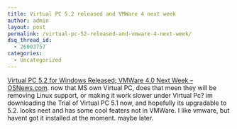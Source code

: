 ```yaml
---
title: Virtual PC 5.2 released and VMWare 4 next week
author: admin
layout: post
permalink: /virtual-pc-52-released-and-vmware-4-next-week/
dsq_thread_id:
  - 26003757
categories:
  - Uncategorized
---
```

[Virtual PC 5.2 for Windows Released; VMWare 4.0 Next Week &#8211; OSNews.com][1]. now that MS own Virtual PC, does that meen they will be removing Linux support, or making it work slower under Virtual Pc? im downloading the Trial of Virtual PC 5.1 now, and hopefully its upgradable to 5.2. looks neet and has some cool featers not in VMWare. I like vmware, but havent got it installed at the moment. maybe later.

 [1]: http://www.osnews.com/story.php?news_id=3125 "Virtual PC 5.2 for Windows Released; VMWare 4.0 Next Week - OSNews.com"